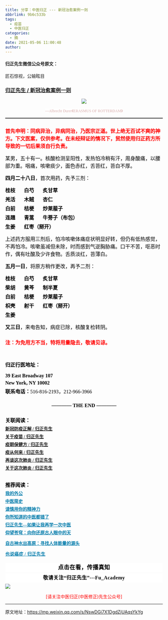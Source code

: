 ```yaml
---
title: 分享：中医归正 --- 新冠治愈案例一则
abbrlink: 9b6c533b
tags:
  - 疫苗
  - 中医归正
categories:
  - 摘
date: 2021-05-06 11:00:48
author:
---
```


#### 归正先生微信公众号原文：

匠石惊视，公输眩目

<!-- more -->

###  [归正先生 / 新冠治愈案例一则](https://mp.weixin.qq.com/s/NswDGi7X1DgdZjUAqsYkYg "跳转至原文")



<div class="rich_media_content ">
                    <p style="text-align: center;"><img class="rich_pages js_insertlocalimg" src="https://tvax1.sinaimg.cn/large/8bf740e1gy1gq8l8la05ij20ku0jq4od.jpg" data-type="jpeg" data-w="750" style=""  /></p><p style="margin-bottom: 10px;white-space: normal;text-align: center;line-height: normal;"><span style="background-color: rgb(255, 255, 255);color: rgb(215, 171, 169);font-family: 仿宋;font-size: 12px;">---Albrecht Durer</span><span style="background-color: rgb(255, 255, 255);color: rgb(215, 171, 169);font-family: 仿宋;font-size: 12px;">《ERASMUS OF ROTTERDAM</span><span style="background-color: rgb(255, 255, 255);color: rgb(215, 171, 169);font-family: 仿宋;font-size: 12px;">》</span><br  /></p><hr style="white-space: normal;border-style: solid;border-right-width: 0px;border-bottom-width: 0px;border-left-width: 0px;border-color: rgba(0, 0, 0, 0.1);transform-origin: 0px 0px;transform: scale(1, 0.5);"  /><section style="margin: 25px 0cm 15px;white-space: normal;"><span style="font-size: 16px;"><strong style="font-size: 16px;"><span style="font-size: 16px;font-family: 仿宋;color: rgb(255, 0, 0);">首先申明：同病异治，异病同治，乃医宗正道。世上绝无百试不爽的神方。下文医案，仅供</span></strong><strong style="font-size: 16px;"><span style="font-size: 16px;font-family: 仿宋;color: rgb(255, 0, 0);">参考。在未经辩证的情况下，贸然使用归正药方所导致的一切后果须自行负责。</span></strong></span></section><p style="margin-top: 15px;margin-bottom: 15px;white-space: normal;"><span style="color: rgb(0, 0, 0);font-family: 仿宋;font-size: 16px;">某男，五十有一。核酸检测呈阳性，发热怕冷稍有汗，周身酸痛，以腰部为重。咽痛，咳嗽痰少，面色赤红，舌苔红，苔白不厚。</span></p><p style="margin-top: 15px;margin-bottom: 15px;white-space: normal;"><strong><span style="color: rgb(0, 0, 0);font-family: 仿宋;font-size: 16px;">四月二十八日</span></strong><span style="color: rgb(0, 0, 0);font-family: 仿宋;font-size: 16px;">，首次用药，先予三剂：</span></p><p style="white-space: normal;margin-top: 5px;line-height: normal;margin-bottom: 5px;"><strong><span style="color: rgb(0, 0, 0);font-family: 仿宋;font-size: 16px;">桂枝&nbsp; &nbsp; &nbsp; &nbsp;白芍&nbsp; &nbsp; &nbsp; &nbsp;炙甘草</span></strong></p><p style="white-space: normal;margin-top: 5px;line-height: normal;margin-bottom: 5px;"><strong><span style="color: rgb(0, 0, 0);font-family: 仿宋;font-size: 16px;">羌活&nbsp; &nbsp; &nbsp; &nbsp;木贼&nbsp; &nbsp; &nbsp; &nbsp;杏仁</span></strong></p><p style="white-space: normal;margin-top: 5px;line-height: normal;margin-bottom: 5px;"><strong><span style="color: rgb(0, 0, 0);font-family: 仿宋;font-size: 16px;">白前&nbsp; &nbsp; &nbsp; &nbsp;桔梗&nbsp; &nbsp; &nbsp; &nbsp;炒莱菔子</span></strong></p><p style="white-space: normal;margin-top: 5px;line-height: normal;margin-bottom: 5px;"><strong><span style="color: rgb(0, 0, 0);font-family: 仿宋;font-size: 16px;">连翘&nbsp; &nbsp; &nbsp; &nbsp;青蒿&nbsp; &nbsp; &nbsp; &nbsp;牛蒡子（布包）</span></strong></p><p style="white-space: normal;margin-top: 5px;line-height: normal;margin-bottom: 5px;"><strong><span style="color: rgb(0, 0, 0);font-family: 仿宋;font-size: 16px;"><span style="color: rgb(0, 0, 0);font-family: 仿宋;font-size: 16px;">生姜</span>&nbsp; &nbsp; &nbsp; &nbsp;红枣（掰开）</span></strong><span style="color: rgb(0, 0, 0);font-family: 仿宋;font-size: 16px;"></span></p><p style="margin-top: 15px;margin-bottom: 15px;white-space: normal;"><span style="color: rgb(0, 0, 0);font-family: 仿宋;font-size: 16px;">上述药方服用三剂后，怕冷咳嗽体痛症状明显好转，但仍有低热感觉，不再怕冷。咳嗽虽减但未除，时而感到气逆胸胁痛。口干不苦，呕恶时作，偶有吐酸及少许食物。舌质淡红，苔薄白。</span></p><p style="margin-top: 15px;margin-bottom: 15px;white-space: normal;"><strong><span style="color: rgb(0, 0, 0);font-family: 仿宋;font-size: 16px;">五月一日</span></strong><span style="color: rgb(0, 0, 0);font-family: 仿宋;font-size: 16px;">，将原方稍作更改，再予二剂：</span></p><section style="white-space: normal;margin-bottom: 5px;margin-top: 5px;line-height: normal;"><strong><span style="color: rgb(0, 0, 0);font-family: 仿宋;font-size: 16px;">桂枝&nbsp; &nbsp; &nbsp; &nbsp;白芍&nbsp; &nbsp; &nbsp; &nbsp;炙甘草</span></strong></section><section style="white-space: normal;margin-bottom: 5px;margin-top: 5px;line-height: normal;"><strong><span style="color: rgb(0, 0, 0);font-family: 仿宋;font-size: 16px;">柴胡&nbsp; &nbsp; &nbsp; &nbsp;黄芩&nbsp; &nbsp; &nbsp; &nbsp;制半夏</span></strong></section><section style="white-space: normal;margin-bottom: 5px;margin-top: 5px;line-height: normal;"><strong><span style="color: rgb(0, 0, 0);font-family: 仿宋;font-size: 16px;">白前&nbsp; &nbsp; &nbsp; &nbsp;桔梗&nbsp; &nbsp; &nbsp; &nbsp;炒莱菔子</span></strong></section><section style="white-space: normal;margin-bottom: 5px;margin-top: 5px;line-height: normal;"><strong><span style="color: rgb(0, 0, 0);font-family: 仿宋;font-size: 16px;">枳壳&nbsp; &nbsp; &nbsp; &nbsp;射干&nbsp; &nbsp; &nbsp; &nbsp;红枣（掰开）</span></strong></section><section style="white-space: normal;margin-bottom: 5px;margin-top: 5px;line-height: normal;"><strong><span style="color: rgb(0, 0, 0);font-family: 仿宋;font-size: 16px;">生姜</span></strong><span style="color: rgb(0, 0, 0);font-family: 仿宋;font-size: 16px;"></span></section><p style="margin-top: 15px;margin-bottom: 15px;white-space: normal;"><strong><span style="color: rgb(0, 0, 0);font-family: 仿宋;font-size: 16px;">又三日</span></strong><span style="color: rgb(0, 0, 0);font-family: 仿宋;font-size: 16px;">，来电告知，病症已除，核酸复检转阴。</span></p><p style="margin: 25px 0cm 15px;white-space: normal;"><span style="font-size: 16px;"><strong style="font-size: 16px;"><span style="font-size: 16px;font-family: 仿宋;color: rgb(255, 0, 0);">注：为免用方不当，特将用量隐去，敬请见谅。</span></strong></span></p><section style="margin-top: 15px;margin-bottom: 5px;white-space: normal;"><br  /></section><p style="margin-top: 15px;white-space: normal;margin-bottom: 15px;"><span style="font-size: 16px;color: rgb(0, 0, 0);"><strong><span style="font-family: 仿宋;">归正行医地址：</span></strong></span></p><p style="white-space: normal;margin-bottom: 5px;margin-top: 5px;line-height: normal;"><strong><span style="color: rgb(0, 0, 0);font-family: 仿宋;font-size: 16px;">39 East Broadway 107</span></strong></p><p style="white-space: normal;margin-bottom: 5px;margin-top: 5px;line-height: normal;"><strong><span style="color: rgb(0, 0, 0);font-family: 仿宋;font-size: 16px;">New York, NY 10002</span></strong></p><p style="white-space: normal;margin-bottom: 5px;margin-top: 5px;line-height: normal;"><strong><span style="color: rgb(0, 0, 0);font-family: 仿宋;font-size: 16px;">联系电话：</span></strong><span style="color: rgb(0, 0, 0);font-family: 仿宋;font-size: 16px;">516-816-2193，212-966-3966</span></p><p style="margin-top: 25px;margin-bottom: 5px;white-space: normal;text-align: center;"><strong><span style="color: rgb(0, 0, 0);font-family: 仿宋;font-size: 16px;">———— THE&nbsp;END ————</span></strong></p><p style="margin-top: 25px;margin-bottom: 5px;white-space: normal;"><strong><span style="color: rgb(0, 0, 0);font-family: 仿宋;font-size: 16px;">关联阅读：</span></strong><br  /></p><section style="margin-top: 5px;margin-bottom: 5px;white-space: normal;line-height: normal;"><a target="_blank" href="http://mp.weixin.qq.com/s?__biz=MzI5NzQzMzY5NQ==&amp;mid=2247484417&amp;idx=1&amp;sn=77117305622f4e0d82952c2e974afbc6&amp;chksm=ecb46b31dbc3e22760458e22fa845268edff44c0c192e4d8076ea9258e3b04083b79058b592f&amp;scene=21#wechat_redirect" data-itemshowtype="0" tab="innerlink" data-linktype="2"><strong style="text-decoration: underline;"><span style="font-family: 仿宋;font-size: 14px;text-align: center;">新冠防疫正解 / 归正先生</span></strong></a><br  /></section><section style="margin-top: 5px;margin-bottom: 5px;white-space: normal;line-height: normal;"><a target="_blank" href="http://mp.weixin.qq.com/s?__biz=MzI5NzQzMzY5NQ==&amp;mid=2247484404&amp;idx=1&amp;sn=3b6fc1dae511f8bc0ab3625dcb557be4&amp;chksm=ecb46cc4dbc3e5d2795fc4b1af0e295d9b89ad68b1ffe126148313b9c88c170bac8ae935dbba&amp;scene=21#wechat_redirect" data-itemshowtype="0" tab="innerlink" data-linktype="2"><strong style="text-decoration: underline;"><span style="font-family: 仿宋;font-size: 14px;text-align: center;">关于疫苗 / 归正先生</span></strong></a><br  /></section><section style="margin-top: 5px;margin-bottom: 5px;white-space: normal;line-height: normal;"><a target="_blank" href="http://mp.weixin.qq.com/s?__biz=MzI5NzQzMzY5NQ==&amp;mid=2247484291&amp;idx=1&amp;sn=66d675aef972fa93556834533d468fc8&amp;chksm=ecb46cb3dbc3e5a587adaf271c3e56ee6b00e7f0803323a78d30f3f8921b3ad56b43b5f07d69&amp;scene=21#wechat_redirect" data-itemshowtype="0" tab="innerlink" data-linktype="2" style="text-decoration: underline;white-space: normal;"><strong><span style="font-family: 仿宋;font-size: 14px;text-align: center;">疫期保健方 / 归正先生</span></strong></a></section><section style="margin-top: 5px;margin-bottom: 5px;white-space: normal;line-height: normal;"><a target="_blank" href="http://mp.weixin.qq.com/s?__biz=MzI5NzQzMzY5NQ==&amp;mid=2247484275&amp;idx=1&amp;sn=6e60ef41251a64866754f76d24b04e1b&amp;chksm=ecb46c43dbc3e555e4974d5339f3cc88315bfba65c288f467aa09e455b7341c1c0e9d5555c4e&amp;scene=21#wechat_redirect" data-itemshowtype="0" tab="innerlink" data-linktype="2" style="text-decoration: underline;white-space: normal;"><strong><span style="font-family: 仿宋;font-size: 14px;text-align: center;">疫从何来 / 归正先生</span></strong></a></section><section style="margin-top: 5px;margin-bottom: 5px;white-space: normal;line-height: normal;"><strong style="text-decoration: underline;"><span style="font-family: 仿宋;font-size: 14px;text-align: center;"><a target="_blank" href="http://mp.weixin.qq.com/s?__biz=MzI5NzQzMzY5NQ==&amp;mid=2247484236&amp;idx=1&amp;sn=309936129bef12e6e45d385511e75a41&amp;chksm=ecb46c7cdbc3e56a48329c8f114290cd0da94ca014a31bfca0c6f58c5cf753694a1f8cd92b5b&amp;scene=21#wechat_redirect" data-itemshowtype="0" tab="innerlink" data-linktype="2">再谈这次肺炎 / 归正先生</a></span></strong></section><section style="margin-top: 5px;margin-bottom: 5px;white-space: normal;line-height: normal;"><strong style="text-decoration: underline;"><a target="_blank" href="http://mp.weixin.qq.com/s?__biz=MzI5NzQzMzY5NQ==&amp;mid=2247484231&amp;idx=1&amp;sn=d8df6f9b5ccb32e8421dcc39319f1ab3&amp;chksm=ecb46c77dbc3e561fce6ea3decb5c9bbfc435bec524973ec000f92c3a1412b62189515f35ae2&amp;scene=21#wechat_redirect" data-itemshowtype="0" tab="innerlink" data-linktype="2" style="text-decoration: underline;white-space: normal;"><strong><span style="font-family: 仿宋;font-size: 14px;text-align: center;">关于这次肺炎 / 归正先生</span></strong></a></strong></section><p style="margin-top: 5px;margin-bottom: 5px;white-space: normal;line-height: normal;"><br  /></p><p style="margin-top: 10px;margin-bottom: 5px;white-space: normal;"><strong><span style="color: rgb(0, 0, 0);font-family: 仿宋;font-size: 16px;">推荐阅读：</span></strong></p><p style="margin-top: 5px;margin-bottom: 5px;white-space: normal;line-height: normal;"><strong><span style="text-decoration: underline;color: rgb(0, 122, 170);font-family: 仿宋;font-size: 14px;text-align: center;"><a href="http://mp.weixin.qq.com/s?__biz=MzI5NzQzMzY5NQ==&amp;mid=2247483946&amp;idx=1&amp;sn=ea0bcd7f5add86208cff4173eadf6556&amp;chksm=ecb46d1adbc3e40cd0deb6d82999f4e138aeccfbcc696966f0eab5f4732075037fa7eb6caa07&amp;scene=21#wechat_redirect" target="_blank" data-linktype="2" style="color: rgb(0, 122, 170);">我的外公</a></span><span style="color: rgb(0, 122, 170);font-family: 仿宋;font-size: 14px;text-align: center;"></span></strong></p><p style="margin-top: 5px;margin-bottom: 5px;white-space: normal;line-height: normal;"><a target="_blank" href="http://mp.weixin.qq.com/s?__biz=MzI5NzQzMzY5NQ==&amp;mid=2247484224&amp;idx=1&amp;sn=000e808f30509ab836574f26196e5a51&amp;chksm=ecb46c70dbc3e5662d3556e2cc6fc0605c2ef403783ba571bebc7124902547c5f2eb727110b0&amp;scene=21#wechat_redirect" data-itemshowtype="0" tab="innerlink" data-linktype="2"><strong><span style="text-decoration: underline;color: rgb(0, 122, 170);font-family: 仿宋;font-size: 14px;text-align: center;">中医简史</span></strong></a><br  /></p><p style="margin-top: 5px;margin-bottom: 5px;white-space: normal;line-height: normal;"><a href="http://mp.weixin.qq.com/s?__biz=MzI5NzQzMzY5NQ==&amp;mid=2247484012&amp;idx=1&amp;sn=7cb2b912d3850de25b5c5f46c9399bf9&amp;chksm=ecb46d5cdbc3e44ab3fdf567fc8adb4169158ac24916333d995d2b7fca7650d470b53380a702&amp;scene=21#wechat_redirect" target="_blank" data-linktype="2" style="color: rgb(0, 122, 170);text-decoration: underline;font-family: 仿宋;font-size: 14px;"><strong><span style="text-align: center;">请慎用你的精神力</span></strong></a></p><p style="margin-top: 5px;margin-bottom: 5px;white-space: normal;line-height: normal;"><a href="http://mp.weixin.qq.com/s?__biz=MzI5NzQzMzY5NQ==&amp;mid=2247484107&amp;idx=1&amp;sn=9376c455f88cc445f0686c49d45681e5&amp;chksm=ecb46dfbdbc3e4edacc5b562a6ff088f95105aa6a4ed765f102502503f0311be1d43bbe73854&amp;scene=21#wechat_redirect" target="_blank" data-linktype="2" style="color: rgb(0, 122, 170);text-decoration: underline;"><strong><span style="font-family: 仿宋;font-size: 14px;text-align: center;">你所知道的中医都错了</span></strong></a><br  /></p><p style="margin-top: 5px;margin-bottom: 5px;white-space: normal;line-height: normal;"><a href="http://mp.weixin.qq.com/s?__biz=MzI5NzQzMzY5NQ==&amp;mid=2247484087&amp;idx=1&amp;sn=b76fe020a7a744a3f3c7850ad15671e6&amp;chksm=ecb46d87dbc3e491b5c1b56acfa70882bbf3af3c355f8e999c60476e7028238e2441eed1d4da&amp;scene=21#wechat_redirect" target="_blank" data-linktype="2" style="color: rgb(0, 122, 170);text-decoration: underline;"><strong><span style="font-family: 仿宋;font-size: 14px;text-align: center;">归正先生---如果让我再学一次中医</span></strong></a></p><p style="margin-top: 5px;margin-bottom: 5px;white-space: normal;line-height: normal;"><a href="http://mp.weixin.qq.com/s?__biz=MzI5NzQzMzY5NQ==&amp;mid=2247483964&amp;idx=1&amp;sn=f3981bc0edee904bfcf1f8318ba17db9&amp;chksm=ecb46d0cdbc3e41a1b9690db7c84e9150a12dd3fba6ddcb109fc3dec54f2a88f6f540db9b44b&amp;scene=21#wechat_redirect" target="_blank" data-linktype="2" style="color: rgb(0, 122, 170);text-decoration: underline;font-family: 仿宋;font-size: 14px;"><strong><span style="text-align: center;">仰望苍穹：向你还原古人眼中的天</span></strong></a></p><p style="white-space: normal;"><strong><span style="text-decoration: underline;font-family: 仿宋;font-size: 14px;color: rgb(0, 122, 170);text-align: center;"><a href="http://mp.weixin.qq.com/s?__biz=MzI5NzQzMzY5NQ==&amp;mid=2247483837&amp;idx=1&amp;sn=ee187f53d00e93d4df6fcf2d4cecd2a9&amp;chksm=ecb46e8ddbc3e79b68c067618a189e628651cf85a23b947cdb7e4aa3a1edd3b4f100d4566b97&amp;scene=21#wechat_redirect" target="_blank" data-linktype="2" style="color: rgb(0, 122, 170);">自古神水出高原：寻找人体能量的源头</a></span></strong><br  /></p><p style="margin-top: 5px;margin-bottom: 5px;white-space: normal;line-height: normal;"><strong style="color: rgb(0, 122, 170);text-decoration: underline;font-family: 仿宋;letter-spacing: 0.5px;font-size: 14px;background-color: rgb(255, 255, 255);"><a href="http://mp.weixin.qq.com/s?__biz=MzI5NzQzMzY5NQ==&amp;mid=2247484160&amp;idx=1&amp;sn=0e87693db4b2b76954137fb20b0bc7df&amp;chksm=ecb46c30dbc3e52630634fc9b13cc9ca29deba458be5a195a4c91a3a161f160508b928bdf330&amp;scene=21#wechat_redirect" target="_blank" data-linktype="2" style="color: rgb(0, 122, 170);">也说癌症 / 归正先生</a></strong></p><section style="margin-top: 20px;margin-bottom: 5px;white-space: normal;max-width: 100%;font-family: -apple-system, BlinkMacSystemFont, &quot;Helvetica Neue&quot;, &quot;PingFang SC&quot;, &quot;Hiragino Sans GB&quot;, &quot;Microsoft YaHei UI&quot;, &quot;Microsoft YaHei&quot;, Arial, sans-serif;letter-spacing: 0.544px;font-size: 16px;min-height: 1em;color: rgb(62, 62, 62);text-align: center;line-height: 1.75em;background-color: rgb(255, 255, 255);box-sizing: border-box !important;overflow-wrap: break-word !important;"><strong style="max-width: 100%;box-sizing: border-box !important;overflow-wrap: break-word !important;"><span style="max-width: 100%;font-size: 18px;color: rgb(0, 0, 0);font-family: 仿宋;letter-spacing: 0.5px;box-sizing: border-box !important;overflow-wrap: break-word !important;">点击在看，传播真知</span></strong></section><section style="margin-top: 5px;margin-bottom: 5px;white-space: normal;max-width: 100%;font-family: -apple-system, BlinkMacSystemFont, &quot;Helvetica Neue&quot;, &quot;PingFang SC&quot;, &quot;Hiragino Sans GB&quot;, &quot;Microsoft YaHei UI&quot;, &quot;Microsoft YaHei&quot;, Arial, sans-serif;letter-spacing: 0.544px;font-size: 16px;min-height: 1em;color: rgb(62, 62, 62);text-align: center;line-height: 1.75em;background-color: rgb(255, 255, 255);box-sizing: border-box !important;overflow-wrap: break-word !important;"><strong style="max-width: 100%;box-sizing: border-box !important;overflow-wrap: break-word !important;"><span style="max-width: 100%;font-size: 18px;color: rgb(0, 0, 0);font-family: 仿宋;letter-spacing: 0.5px;box-sizing: border-box !important;overflow-wrap: break-word !important;"><strong style="max-width: 100%;color: rgb(62, 62, 62);font-size: 16px;box-sizing: border-box !important;overflow-wrap: break-word !important;"><span style="max-width: 100%;color: rgb(0, 0, 0);box-sizing: border-box !important;overflow-wrap: break-word !important;">敬请关注“归正先生”---Fu_Academy</span></strong></span></strong></section>
					<img style="clear: both; display: block; margin:auto;" src="http://wx1.sinaimg.cn/mw690/8bf740e1gy1fgqt1hfuomj20hs0bzmyp.jpg" /><p style="text-align: center; color: red">[请关注中医归正(中医修正)先生公众号]</p><hr />
                </div>



原文地址：https://mp.weixin.qq.com/s/NswDGi7X1DgdZjUAqsYkYg


